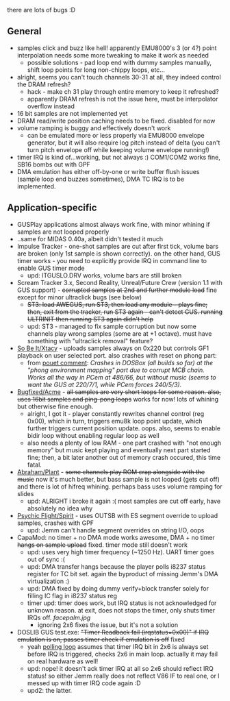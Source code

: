 there are lots of bugs :D



## General

* samples click and buzz like hell! apparently EMU8000's 3 (or 4?) point interpolation needs some more tweaking to make it work as needed
  * possible solutions - pad loop end with dummy samples manually, shift loop points for long non-chippy loops, etc...
* alright, seems you can't touch channels 30-31 at all, they indeed control the DRAM refresh?
  * hack - make ch 31 play through entire memory to keep it refreshed?
  * apparently DRAM refresh is not the issue here, must be interpolator overflow instead
* 16 bit samples are not implemented yet
* DRAM read/write position caching needs to be fixed. disabled for now
* volume ramping is buggy and effectively doesn't work
  * can be emulated more or less properly via EMU8000 envelope generator, but it will also require log pitch instead of delta (you can't turn pitch envelope off while keeping volume envelope running!)
* timer IRQ is kind of...working, but not always :) COM1/COM2 works fine, SB16 bombs out with GPF
* DMA emulation has either off-by-one or write buffer flush issues (sample loop end buzzes sometimes), DMA TC IRQ is to be implemented.



## Application-specific

* GUSPlay applications almost always work fine, with minor whining if samples are not looped properly
* ..same for MIDAS 0.40a, albeit didn't tested it much
* Impulse Tracker - one-shot samples are cut after first tick, volume bars are broken (only 1st sample is shown correctly). on the other hand, GUS timer works - you need to explicitly provide IRQ in command line to enable GUS timer mode
  * upd: ITGUSLO.DRV works, volume bars are still broken
* Scream Tracker 3.x, Second Reality, Unreal/Future Crew (version 1.1 with GUS support) - ~~corrupted samples at 2nd and further module load~~ fine except for minor ultraclick bugs (see below)
  * ~~ST3: load AWEGUS, run ST3, then load any module - plays fine; then, exit from the tracker, run ST3 again - can't detect GUS. running ULTRINIT then running ST3 again didn't help~~
  * upd: ST3 - managed to fix sample corruption but now some channels play wrong samples (some are at +1 octave). must have something with "ultraclick removal" feature?
* [So Be It/Xtacy](https://www.pouet.net/prod.php?which=1025) - uploads samples always on 0x220 but controls GF1 playback on user selected port. also crashes with reset on phong part:
  * from [pouet comment](https://www.pouet.net/prod.php?post=845293): *Crashes in DOSBox (all builds so far) at the "phong environment mapping" part due to corrupt MCB chain. Works all the way in PCem at 486/66, but without music (seems to want the GUS at 220/7/1, while PCem forces 240/5/3).*
* [Bugfixed/Acme](https://www.pouet.net/prod.php?which=1117) - ~~all samples are very short loops for some reason. also, uses 16bit samples and ping-pong loops~~ works for now! lots of whining but otherwise fine enough.
  * alright, I got it - player constantly rewrites channel control (reg 0x00), which in turn, triggers emu8k loop point update, which further triggers current position update. oops.
    also, seems to enable bidir loop without enabling regular loop as well
  * also needs a plenty of low RAM - one part crashed with "not enough memory" but music kept playing and eventually next part started fine; then, a bit later another out of memory crash occured, this time fatal.
* [Abraham/Plant](https://www.pouet.net/prod.php?which=1201) - ~~some channels play ROM crap alongside with the music~~ now it's much better, but bass sample is not looped (gets cut off) and there is lot of hifreq whining. perhaps bass uses volume ramping for slides
  * upd: ALRIGHT i broke it again :( most samples are cut off early, have absolutely no idea why
* [Psychic Flight/Spirit](https://www.pouet.net/prod.php?which=41739) - uses OUTSB with ES segment override to upload samples, crashes with GPF
  * upd: Jemm can't handle segment overrides on string I/O, oops
* CapaMod: no timer + no DMA mode works awesome, DMA + no timer ~~hangs on sample upload~~ fixed. timer mode still doesn't work
  * upd: uses very high timer frequency (~1250 Hz). UART timer goes out of sync :(
  * upd: DMA transfer hangs because the player polls i8237 status register for TC bit set. again the byproduct of missing Jemm's DMA virtualization :)
  * upd: DMA fixed by doing dummy verify+block transfer solely for filling IC flag in i8237 status reg
  * timer upd: timer does work, but IRQ status is not acknowledged for unknown reason. at exit, does not stops the timer, only shuts timer IRQs off. *facepalm.jpg*
    * ignoring 2x6 fixes the issue, but it's not a solution
* DOSLIB GUS test.exe: ~~"Timer Readback fail (irqstatus=0x00)" if IRQ emulation is on, passes timer check if emulation is off~~ fixed
  * yeah [polling loop](https://github.com/joncampbell123/doslib/blob/master/hw/ultrasnd/ultrasnd.c#L473) assumes that timer IRQ bit in 2x6 is always set before IRQ is triggered, checks 2x6 in main loop. actually it may fail on real hardware as well!
  * upd: nope! it doesn't ack timer IRQ at all so 2x6 should reflect IRQ status! so either Jemm really does not reflect V86 IF to real one, or I messed up with timer IRQ code again :D
  * upd2: the latter.

